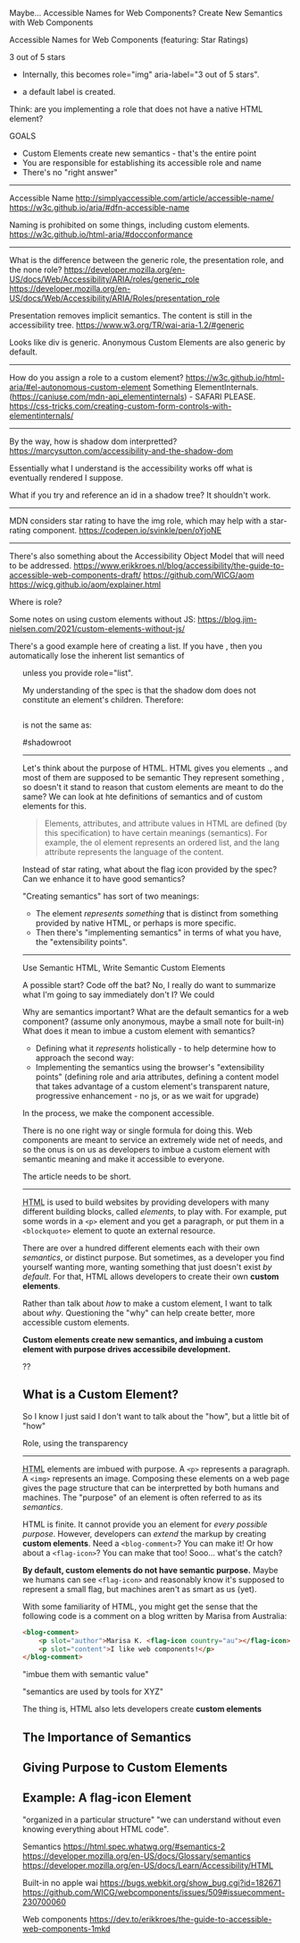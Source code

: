 




Maybe... Accessible Names for Web Components?
Create New Semantics with Web Components


Accessible Names for Web Components (featuring: Star Ratings)

<star-rating value="3" max="5">3 out of 5 stars</star-rating>

- Internally, this becomes role="img" aria-label="3 out of 5 stars".

<star-rating value="3" max="5"></star-rating>

- a default label is created.

Think: are you implementing a role that does not have a native HTML element?


GOALS
- Custom Elements create new semantics - that's the entire point
- You are responsible for establishing its accessible role and name
- There's no "right answer"


***
Accessible Name
http://simplyaccessible.com/article/accessible-name/
https://w3c.github.io/aria/#dfn-accessible-name

Naming is prohibited on some things, including custom elements.
https://w3c.github.io/html-aria/#docconformance


***
What is the difference between the generic role, the presentation role, and the none role?
https://developer.mozilla.org/en-US/docs/Web/Accessibility/ARIA/roles/generic_role
https://developer.mozilla.org/en-US/docs/Web/Accessibility/ARIA/Roles/presentation_role

Presentation removes implicit semantics. The content is still in the accessibility tree.
https://www.w3.org/TR/wai-aria-1.2/#generic

Looks like div is generic. Anonymous Custom Elements are also generic by default.


***
How do you assign a role to a custom element?
https://w3c.github.io/html-aria/#el-autonomous-custom-element
Something ElementInternals. (https://caniuse.com/mdn-api_elementinternals) - SAFARI PLEASE.
https://css-tricks.com/creating-custom-form-controls-with-elementinternals/


***
By the way, how is shadow dom interpretted?
https://marcysutton.com/accessibility-and-the-shadow-dom

Essentially what I understand is the accessibility works off what is eventually rendered I suppose. 

What if you try and reference an id in a shadow tree?
It shouldn't work.


***
MDN considers star rating to have the img role, which may help with a star-rating component.
https://codepen.io/svinkle/pen/oYjoNE


***
There's also something about the Accessibility Object Model that will need to be addressed.
https://www.erikkroes.nl/blog/accessibility/the-guide-to-accessible-web-components-draft/
https://github.com/WICG/aom
https://wicg.github.io/aom/explainer.html

Where is role?


Some notes on using custom elements without JS: https://blog.jim-nielsen.com/2021/custom-elements-without-js/

There's a good example here of creating a list. If you have <my-list>, then you automatically lose the inherent list semantics of <ul> unless you provide role="list".

My understanding of the spec is that the shadow dom does not constitute an element's children. Therefore:

<div><img /></div>

is not the same as:

<div>
  #shadowroot <img />
</div>


-------------------------

Let's think about the purpose of HTML.
 HTML gives you elements
., and most of them are supposed to be semantic
They represent something
, so doesn't it stand to reason that 
custom elements are meant to do the same? We can look at hte definitions of semantics and of custom elements for this.

> Elements, attributes, and attribute values in HTML are defined (by this specification) to have certain meanings (semantics). For example, the ol element represents an ordered list, and the lang attribute represents the language of the content.

Instead of star rating, what about the flag icon provided by the spec? Can we enhance it to have good semantics?

"Creating semantics" has sort of two meanings:

* The element _represents something_ that is distinct from something provided by native HTML, or perhaps is more specific.
* Then there's "implementing semantics" in terms of what you have, the "extensibility points".


----------------------

Use Semantic HTML, Write Semantic Custom Elements

A possible start? Code off the bat? No, I really do want to summarize what I'm going to say immediately don't I? We could

Why are semantics important?
What are the default semantics for a web component? (assume only anonymous, maybe a small note for built-in)
What does it mean to imbue a custom element with semantics?
- Defining what it _represents_ holistically - to help determine how to approach the second way:
- Implementing the semantics using the browser's "extensibility points" (defining role and aria attributes, defining a content model that takes advantage of a custom element's transparent nature, progressive enhancement - no js, or as we wait for upgrade)

In the process, we make the component accessible.

There is no one right way or single formula for doing this. Web components are meant to service an extremely wide net of needs, and so the onus is on us as developers to imbue a custom element with semantic meaning and make it accessible to everyone.

The article needs to be short.

------------------

<abbr title="Hypertext Markup Language">HTML</abbr> is used to build websites by providing developers with many different building blocks, called <dfn>elements</dfn>, to play with. For example, put some words in a `<p>` element and you get a paragraph, or put them in a `<blockquote>` element to quote an external resource.

There are over a hundred different elements each with their own <dfn>semantics</dfn>, or distinct purpose. But sometimes, as a developer you find yourself wanting more, wanting something that just doesn't exist _by default_. For that, HTML allows developers to create their own **custom elements**.

Rather than talk about _how_ to make a custom element, I want to talk about _why_. Questioning the "why" can help create better, more accessible custom elements.

**Custom elements create new semantics, and imbuing a custom element with purpose drives accessibile development.**

<side-text>

??

</side-text>

## What is a Custom Element?



So I know I just said I don't want to talk about the "how", but a little bit of "how"


Role, using the transparency


-----------------


<abbr title="Hypertext Markup Language">HTML</abbr> elements are imbued with purpose. A `<p>` represents a paragraph. A `<img>` represents an image. Composing these elements on a web page gives the page structure that can be interpretted by both humans and machines. The "purpose" of an element is often referred to as its <dfn>semantics</dfn>.

HTML is finite. It cannot provide you an element for _every possible purpose_. However, developers can _extend_ the markup by creating **custom elements**. Need a `<blog-comment>`? You can make it! Or how about a `<flag-icon>`? You can make that too! Sooo... what's the catch?

**By default, custom elements do not have semantic purpose.** Maybe we humans can see `<flag-icon>` and reasonably know it's supposed to represent a small flag, but machines aren't as smart as us (yet).

With some familiarity of HTML, you might get the sense that the following code is a comment on a blog written by Marisa from Australia:

```html
<blog-comment>
    <p slot="author">Marisa K. <flag-icon country="au"></flag-icon></p>
    <p slot="content">I like web components!</p>
</blog-comment>
```

"imbue them with semantic value"

"semantics are used by tools for XYZ"

The thing is, HTML also lets developers create **custom elements**

## The Importance of Semantics

## Giving Purpose to Custom Elements

## Example: A flag-icon Element

"organized in a particular structure" "we can understand without even knowing everything about HTML code".

Semantics
https://html.spec.whatwg.org/#semantics-2
https://developer.mozilla.org/en-US/docs/Glossary/semantics
https://developer.mozilla.org/en-US/docs/Learn/Accessibility/HTML

Built-in no apple wai
https://bugs.webkit.org/show_bug.cgi?id=182671
https://github.com/WICG/webcomponents/issues/509#issuecomment-230700060

Web components
https://dev.to/erikkroes/the-guide-to-accessible-web-components-1mkd

